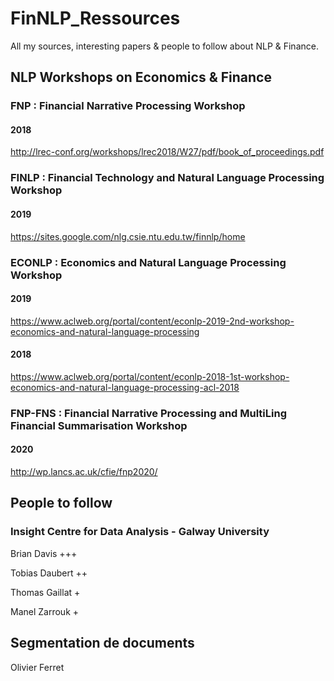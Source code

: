 # FinNLP_Ressources
All my sources, interesting papers &amp; people to follow about NLP &amp; Finance.

## NLP Workshops on Economics & Finance 
### FNP : Financial Narrative Processing Workshop
#### 2018
  http://lrec-conf.org/workshops/lrec2018/W27/pdf/book_of_proceedings.pdf

### FINLP : Financial Technology and Natural Language Processing Workshop
#### 2019
  https://sites.google.com/nlg.csie.ntu.edu.tw/finnlp/home

### ECONLP : Economics and Natural Language Processing Workshop
#### 2019
  https://www.aclweb.org/portal/content/econlp-2019-2nd-workshop-economics-and-natural-language-processing
#### 2018
  https://www.aclweb.org/portal/content/econlp-2018-1st-workshop-economics-and-natural-language-processing-acl-2018

### FNP-FNS : Financial Narrative Processing and MultiLing Financial Summarisation Workshop
#### 2020
  http://wp.lancs.ac.uk/cfie/fnp2020/


## People to follow
### Insight Centre for Data Analysis - Galway University
Brian Davis +++

Tobias Daubert ++

Thomas Gaillat +

Manel Zarrouk +


## Segmentation de documents
Olivier Ferret
